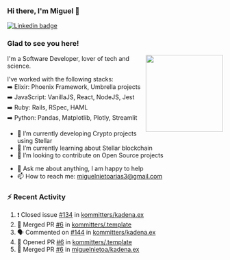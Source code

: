 ### Hi there, I'm Miguel 👋

<a href="https://linkedin.com/in/miguelnietoa/" target="_blank" rel="noopener noreferrer">
  <img src="https://img.shields.io/badge/-LinkedIn-0e76a8?style=flat-square&logo=Linkedin&logoColor=white" alt="Linkedin badge">
</a>
<!-- [![Website Badge](https://img.shields.io/badge/Website-3b5998?style=flat-square&logo=google-chrome&logoColor=white)](#notavailablenow#) 

<img src="https://i.imgur.com/tbrLrt5.gif" width=400 alt="Coding GIF" align="right"/>
-->


### Glad to see you here!
<a href="https://github.com/miguelnietoa"><img src="https://github-readme-stats.vercel.app/api?username=miguelnietoa&show_icons=true&hide_border=true&count_private=true&include_all_commits=true&theme=tokyonight" height="180em" align="right"/></a>
I'm a Software Developer, lover of tech and science. 

I've worked with the following stacks:\
➡️ Elixir: Phoenix Framework, Umbrella projects\
➡️ JavaScript: VanillaJS, React, NodeJS, Jest\
➡️ Ruby: Rails, RSpec, HAML\
➡️ Python: Pandas, Matplotlib, Plotly, Streamlit

- 🔭 I’m currently developing Crypto projects using Stellar
- 🌱 I’m currently learning about Stellar blockchain
- 👯 I’m looking to contribute on Open Source projects
<!-- 
- 😄 I just finished a Machine Learning course! 
- 🤔 I’m looking for help with ...
-->
- 💬 Ask me about anything, I am happy to help
- 📫 How to reach me: miguelnietoarias3@gmail.com

### ⚡ Recent Activity

<!--START_SECTION:activity-->
1. ❗️ Closed issue [#134](https://github.com/kommitters/kadena.ex/issues/134) in [kommitters/kadena.ex](https://github.com/kommitters/kadena.ex)
2. 🎉 Merged PR [#6](https://github.com/kommitters/.template/pull/6) in [kommitters/.template](https://github.com/kommitters/.template)
3. 🗣 Commented on [#144](https://github.com/kommitters/kadena.ex/issues/144) in [kommitters/kadena.ex](https://github.com/kommitters/kadena.ex)
4. 💪 Opened PR [#6](https://github.com/kommitters/.template/pull/6) in [kommitters/.template](https://github.com/kommitters/.template)
5. 🎉 Merged PR [#6](https://github.com/miguelnietoa/kadena.ex/pull/6) in [miguelnietoa/kadena.ex](https://github.com/miguelnietoa/kadena.ex)
<!--END_SECTION:activity-->
